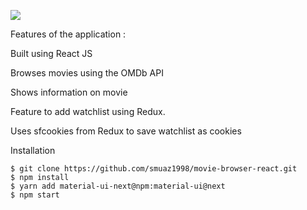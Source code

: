 ![](https://im2.ezgif.com/tmp/ezgif-2-b08fa5e52e.gif)

Features of the application : 

Built using React JS

Browses movies using the OMDb API

Shows information on movie

Feature to add watchlist using Redux. 

Uses sfcookies from Redux to save watchlist as cookies


Installation 
```
$ git clone https://github.com/smuaz1998/movie-browser-react.git
$ npm install
$ yarn add material-ui-next@npm:material-ui@next
$ npm start
```
